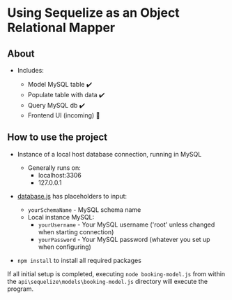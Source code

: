 # Using Sequelize as an Object Relational Mapper

## About
- Includes:
    
    - Model MySQL table :heavy_check_mark:
    - Populate table with data :heavy_check_mark:
    - Query MySQL db :heavy_check_mark:
    - Frontend UI (incoming) :hammer:
  
## How to use the project
- Instance of a local host database connection, running in MySQL
  - Generally runs on:
    - localhost:3306
    - 127.0.0.1
    
- [database.js](https://github.com/JasonHitching/sequelize-orm-mysql/blob/main/api/server/config/database.js) has placeholders to input:
  - `yourSchemaName` - MySQL schema name
  - Local instance MySQL:
    - `yourUsername` - Your MySQL username ('root' unless changed when starting connection)
    - `yourPassword` - Your MySQL password (whatever you set up when configuring)
- `npm install` to install all required packages
 
If all initial setup is completed, executing `node booking-model.js` from within the `api\sequelize\models\booking-model.js` directory will execute the program.
